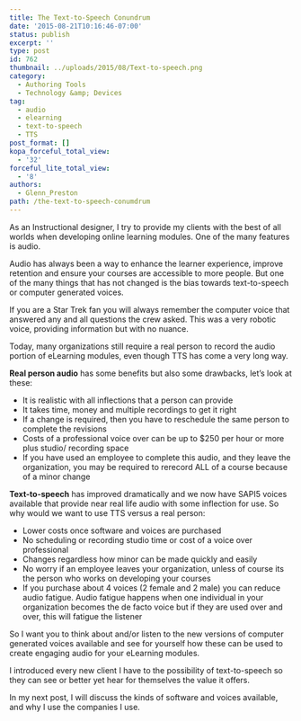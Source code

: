 ```yaml
---
title: The Text-to-Speech Conundrum
date: '2015-08-21T10:16:46-07:00'
status: publish
excerpt: ''
type: post
id: 762
thumbnail: ../uploads/2015/08/Text-to-speech.png
category:
  - Authoring Tools
  - Technology &amp; Devices
tag:
  - audio
  - elearning
  - text-to-speech
  - TTS
post_format: []
kopa_forceful_total_view:
  - '32'
forceful_lite_total_view:
  - '8'
authors:
  - Glenn_Preston
path: /the-text-to-speech-conumdrum
---
```

As an Instructional designer, I try to provide my clients with the best of all worlds when developing online learning modules. One of the many features is audio.

Audio has always been a way to enhance the learner experience, improve retention and ensure your courses are accessible to more people. But one of the many things that has not changed is the bias towards text-to-speech or computer generated voices.

If you are a Star Trek fan you will always remember the computer voice that answered any and all questions the crew asked. This was a very robotic voice, providing information but with no nuance.

Today, many organizations still require a real person to record the audio portion of eLearning modules, even though TTS has come a very long way.

**Real person audio** has some benefits but also some drawbacks, let’s look at these:

- It is realistic with all inflections that a person can provide
- It takes time, money and multiple recordings to get it right
- If a change is required, then you have to reschedule the same person to complete the revisions
- Costs of a professional voice over can be up to $250 per hour or more plus studio/ recording space
- If you have used an employee to complete this audio, and they leave the organization, you may be required to rerecord ALL of a course because of a minor change

**Text-to-speech** has improved dramatically and we now have SAPI5 voices available that provide near real life audio with some inflection for use. So why would we want to use TTS versus a real person:

- Lower costs once software and voices are purchased
- No scheduling or recording studio time or cost of a voice over professional
- Changes regardless how minor can be made quickly and easily
- No worry if an employee leaves your organization, unless of course its the person who works on developing your courses
- If you purchase about 4 voices (2 female and 2 male) you can reduce audio fatigue. Audio fatigue happens when one individual in your organization becomes the de facto voice but if they are used over and over, this will fatigue the listener

So I want you to think about and/or listen to the new versions of computer generated voices available and see for yourself how these can be used to create engaging audio for your eLearning modules.

I introduced every new client I have to the possibility of text-to-speech so they can see or better yet hear for themselves the value it offers.

In my next post, I will discuss the kinds of software and voices available, and why I use the companies I use.